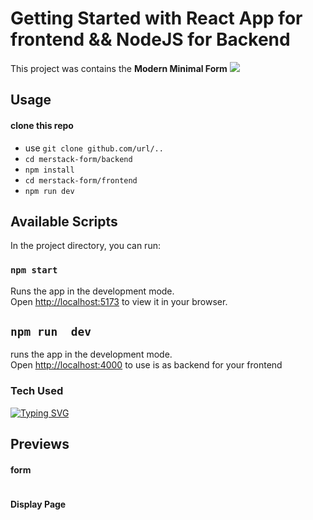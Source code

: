 # Getting Started with React App for frontend && NodeJS for Backend

This project was contains the **Modern Minimal Form**
<img src="E:\justBK\js-project\crud\frontend\public\logo192.png">

## Usage

#### clone this repo
 * use `git clone github.com/url/..`
 * `cd merstack-form/backend`
 * `npm install`
 * `cd merstack-form/frontend`
 * `npm run dev`

## Available Scripts

In the project directory, you can run:

### `npm start`

Runs the app in the development mode.\
Open [http://localhost:5173](http://localhost:5173) to view it in your browser.

## `npm run  dev`

runs the app in the development mode.\
Open [http://localhost:4000](http://localhost:4000) to use is as backend for your frontend

### Tech Used
[![Typing SVG](https://readme-typing-svg.demolab.com/?lines=React+JS;Node+JS;Express+JS;Tailwind+CSS;MONGO+DB; )](https://git.io/typing-svg)

## Previews

#### form
<img src=""> 

#### Display Page
<img src="">